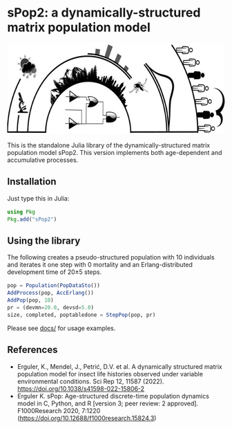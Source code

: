 # sPop2: a dynamically-structured matrix population model

<p align="center">
<img width="623" height=211" src="docs/figures/logo_sPop2.jpg"/>
</p>

This is the standalone Julia library of the dynamically-structured matrix population model sPop2. This version implements both age-dependent and accumulative processes.

## Installation

Just type this in Julia:
```julia
using Pkg
Pkg.add("sPop2")
```

## Using the library

The following creates a pseudo-structured population with 10 individuals and iterates it one step with 0 mortality and an Erlang-distributed development time of 20&pm;5 steps.

```julia
pop = Population(PopDataSto())
AddProcess(pop, AccErlang())
AddPop(pop, 10)
pr = (devmn=20.0, devsd=5.0)
size, completed, poptabledone = StepPop(pop, pr)
```

Please see <a href="docs/">docs/</a> for usage examples.

## References

* Erguler, K., Mendel, J., Petrić, D.V. et al. A dynamically structured matrix population model for insect life histories observed under variable environmental conditions. Sci Rep 12, 11587 (2022). https://doi.org/10.1038/s41598-022-15806-2
* Erguler K. sPop: Age-structured discrete-time population dynamics model in C, Python, and R [version 3; peer review: 2 approved]. F1000Research 2020, 7:1220 (https://doi.org/10.12688/f1000research.15824.3)

